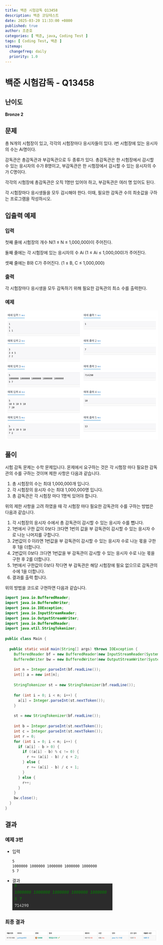 ```yaml
---
title: 백준 시험감독 Q13458
description: 백준 코딩테스트
date: 2025-03-20 11:33:00 +0800
published: true
author: 조준호
categories: [ 백준, java, Coding Test ]
tags: [ Coding Test, 백준 ]
sitemap:
  changefreq: daily
  priority: 1.0
---
```


# 백준 시험감독 - Q13458

## 난이도

**Bronze 2**

## 문제

총 N개의 시험장이 있고, 각각의 시험장마다 응시자들이 있다. i번 시험장에 있는 응시자의 수는 Ai명이다.

감독관은 총감독관과 부감독관으로 두 종류가 있다. 총감독관은 한 시험장에서 감시할 수 있는 응시자의 수가 B명이고, 부감독관은 한 시험장에서 감시할 수 있는 응시자의 수가
C명이다.

각각의 시험장에 총감독관은 오직 1명만 있어야 하고, 부감독관은 여러 명 있어도 된다.

각 시험장마다 응시생들을 모두 감시해야 한다. 이때, 필요한 감독관 수의 최솟값을 구하는 프로그램을 작성하시오.

## 입출력 예제

### 입력

첫째 줄에 시험장의 개수 N(1 ≤ N ≤ 1,000,000)이 주어진다.

둘째 줄에는 각 시험장에 있는 응시자의 수 Ai (1 ≤ Ai ≤ 1,000,000)가 주어진다.

셋째 줄에는 B와 C가 주어진다. (1 ≤ B, C ≤ 1,000,000)

### 출력

각 시험장마다 응시생을 모두 감독하기 위해 필요한 감독관의 최소 수를 출력한다.

### 예제

![시험감독_테스트_케이스](/assets/img/postImg/03:20/시험감독_예제.png)

## 풀이

시험 감독 문제는 수학 문제입니다. 몬제에서 요구하는 것은 각 시험장 마다 필요한 감독관의 수를 구하는 것이며 제한 사항은 다음과 같습니다.

1. 총 시험장의 수는 최대 1,000,000개 입니다.
2. 각 시험장의 응시자 수는 최대 1,000,000명 입니다.
3. 총 감독관은 각 시험장 마다 1명씩 있어야 합니다.

위의 제한 사항을 고려 하였을 때 각 시험장 마다 필요한 감독관의 수를 구하는 방법은 다음과 같습니다.

1. 각 시험장의 응시자 수에서 총 감독관이 감시할 수 있는 응시자 수를 뺍니다.
2. 1번에서 구한 값이 0보다 크다면 1번의 값을 부 감독관이 감시할 수 있는 응시자 수로 나눈 나머지를 구합니다.
3. 2번값이 0 이라면 1번값을 부 감독관이 감시할 수 있는 응시자 수로 나눈 몫을 구한 후 1을 더합니다.
4. 2번값이 0보다 크다면 1번값을 부 감독관이 감시할 수 있는 응시자 수로 나눈 몫을 구한 후 2를 더합니다.
5. 1번에서 구한값이 0보다 작다면 부 감독관은 해당 시험장에 필요 없으므로 감독관의 수에 1을 더합니다.
6. 결과를 출력 합니다.

위의 방법을 코드로 구현하면 다음과 같습니다.

```java
import java.io.BufferedReader;
import java.io.BufferedWriter;
import java.io.IOException;
import java.io.InputStreamReader;
import java.io.OutputStreamWriter;
import java.io.BufferedReader;
import java.util.StringTokenizer;

public class Main {

  public static void main(String[] args) throws IOException {
    BufferedReader bf = new BufferedReader(new InputStreamReader(System.in));
    BufferedWriter bw = new BufferedWriter(new OutputStreamWriter(System.out));

    int n = Integer.parseInt(bf.readLine());
    int[] a = new int[n];

    StringTokenizer st = new StringTokenizer(bf.readLine());

    for (int i = 0; i < n; i++) {
      a[i] = Integer.parseInt(st.nextToken());
    }

    st = new StringTokenizer(bf.readLine());

    int b = Integer.parseInt(st.nextToken());
    int c = Integer.parseInt(st.nextToken());
    int r = 0;
    for (int i = 0; i < n; i++) {
      if (a[i] - b > 0) {
        if ((a[i] - b) % c != 0) {
          r += (a[i] - b) / c + 2;
        } else {
          r += (a[i] - b) / c + 1;
        }
      } else {
        r++;
      }
    }
    bw.close();
  }
}
```

## 결과

### 예제 3번

- 입력
  ```plaintext
  5
  1000000 1000000 1000000 1000000 1000000
  5 7
  ```
- 결과  
  ![시험감독_예제_3번_결과](/assets/img/postImg/03:20/시험감독_예제_3번_결과.png)

### 최종 결과
![시험감독_최종_결과](/assets/img/postImg/03:20/시험감독_최종_결과.png)

